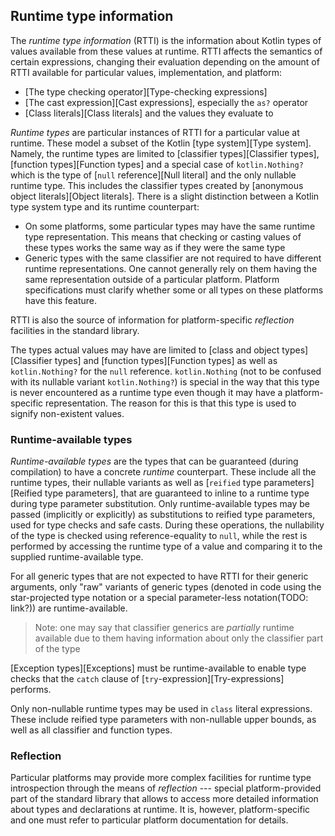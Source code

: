 ## Runtime type information

The _runtime type information_ (RTTI) is the information about Kotlin types of values available from these values at runtime. 
RTTI affects the semantics of certain expressions, changing their evaluation depending on the amount of RTTI available for particular values, implementation, and platform:

- [The type checking operator][Type-checking expressions]
- [The cast expression][Cast expressions], especially the `as?` operator
- [Class literals][Class literals] and the values they evaluate to

_Runtime types_ are particular instances of RTTI for a particular value at runtime. 
These model a subset of the Kotlin [type system][Type system]. 
Namely, the runtime types are limited to [classifier types][Classifier types], [function types][Function types] and a special case of `kotlin.Nothing?` which is the type of [`null` reference][Null literal] and the only nullable runtime type. 
This includes the classifier types created by [anonymous object literals][Object literals]. 
There is a slight distinction between a Kotlin type system type and its runtime counterpart:

- On some platforms, some particular types may have the same runtime type representation. 
  This means that checking or casting values of these types works the same way as if they were the same type
- Generic types with the same classifier are not required to have different runtime representations. 
  One cannot generally rely on them having the same representation outside of a particular platform. Platform specifications must clarify whether some or all types on these platforms have this feature.

RTTI is also the source of information for platform-specific _reflection_ facilities in the standard library.

The types actual values may have are limited to [class and object types][Classifier types] and [function types][Function types] as well as `kotlin.Nothing?` for the `null` reference. `kotlin.Nothing` (not to be confused with its nullable variant `kotlin.Nothing?`) is special in the way that this type is never encountered as a runtime type even though it may have a platform-specific representation. The reason for this is that this type is used to signify non-existent values.

### Runtime-available types

_Runtime-available types_ are the types that can be guaranteed (during compilation) to have a concrete _runtime_ counterpart. 
These include all the runtime types, their nullable variants as well as [`reified` type parameters][Reified type parameters], that are guaranteed to inline to a runtime type during type parameter substitution. 
Only runtime-available types may be passed (implicitly or explicitly) as substitutions to reified type parameters, used for type checks and safe casts. 
During these operations, the nullability of the type is checked using reference-equality to `null`, while the rest is performed by accessing the runtime type of a value and comparing it to the supplied runtime-available type.

For all generic types that are not expected to have RTTI for their generic arguments, only "raw" variants of generic types (denoted in code using the 
star-projected type notation or a special parameter-less notation(TODO: link?)) are runtime-available.

> Note: one may say that classifier generics are _partially_ runtime available due to them having information about only the classifier part of the type

[Exception types][Exceptions] must be runtime-available to enable type checks that the `catch` clause of [`try`-expression][Try-expressions] performs.

Only non-nullable runtime types may be used in `class` literal expressions. 
These include reified type parameters with non-nullable upper bounds, as well as all classifier and function types.

### Reflection

Particular platforms may provide more complex facilities for runtime type introspection through the means of *reflection* --- special platform-provided part of the standard library that allows to access more detailed information about types and declarations at runtime.
It is, however, platform-specific and one must refer to particular platform documentation for details.
